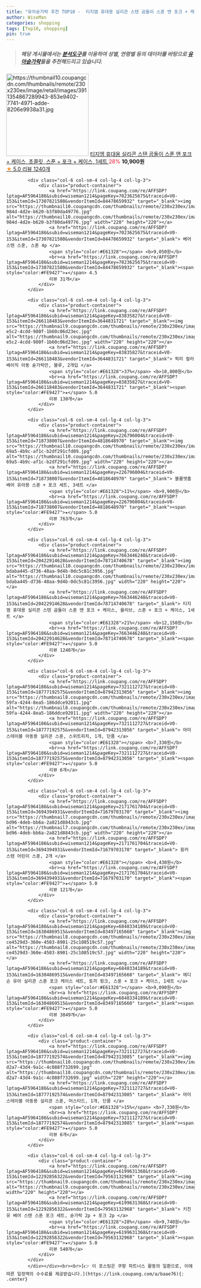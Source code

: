 ```yaml
---
title: "유아숟가락 추천 TOP10 -  티지엠 휴대용 실리콘 스텐 곰돌이 스푼 앤 포크 + 케이스, 초콜릿, 스푼 + 포크 + 케이스, 1세트 "
author: WiseMan
categories: shopping
tags: [Top10, shopping]
pin: true
---
```


> ##### 해당 게시물에서는 [**분석도구**](https://itemscout.io/)를 이용하여 **성별**, **연령별** 등의 데이터를 바탕으로 [**유아숟가락**](https://link.coupang.com/a/baae76)들을 추천해드리고 있습니다.
<div class="container"><div class="row">
            <div class="col-6 col-sm-4 col-lg-4 col-lg-3">
                <div class="product-container">
                    <a href="https://link.coupang.com/re/AFFSDP?lptag=AF5964186&subid=wiseman1214&pageKey=7663446248&traceid=V0-153&itemId=20422948796&vendorItemId=86495520589" target="_blank"><img src="https://thumbnail10.coupangcdn.com/thumbnails/remote/230x230ex/image/retail/images/3911354867289943-853e9402-7741-4971-adde-8206e9938a31.jpg" alt="https://thumbnail10.coupangcdn.com/thumbnails/remote/230x230ex/image/retail/images/3911354867289943-853e9402-7741-4971-adde-8206e9938a31.jpg" width="220" height="220"></a>
                    <a href="https://link.coupang.com/re/AFFSDP?lptag=AF5964186&subid=wiseman1214&pageKey=7663446248&traceid=V0-153&itemId=20422948796&vendorItemId=86495520589" target="_blank"> 티지엠 휴대용 실리콘 스텐 곰돌이 스푼 앤 포크 + 케이스, 초콜릿, 스푼 + 포크 + 케이스, 1세트 </a>
                    <span style="color:#E61328">28%</span> <b>10,900원</b>
                    <br><a href="https://link.coupang.com/re/AFFSDP?lptag=AF5964186&subid=wiseman1214&pageKey=7663446248&traceid=V0-153&itemId=20422948796&vendorItemId=86495520589" target="_blank"><span style="color:#FE9427">★</span> 5.0
                    리뷰 1240개</a>
                </div>
            </div>
            
            <div class="col-6 col-sm-4 col-lg-4 col-lg-3">
                <div class="product-container">
                    <a href="https://link.coupang.com/re/AFFSDP?lptag=AF5964186&subid=wiseman1214&pageKey=7023625675&traceid=V0-153&itemId=17307821580&vendorItemId=84478659932" target="_blank"><img src="https://thumbnail10.coupangcdn.com/thumbnails/remote/230x230ex/image/retail/images/2022/12/26/18/6/1663f88b-984d-4d2e-b620-b3f80da49776.jpg" alt="https://thumbnail10.coupangcdn.com/thumbnails/remote/230x230ex/image/retail/images/2022/12/26/18/6/1663f88b-984d-4d2e-b620-b3f80da49776.jpg" width="220" height="220"></a>
                    <a href="https://link.coupang.com/re/AFFSDP?lptag=AF5964186&subid=wiseman1214&pageKey=7023625675&traceid=V0-153&itemId=17307821580&vendorItemId=84478659932" target="_blank"> 베어 스텐 스푼, 스푼 4p </a>
                    <span style="color:#E61328"></span> <b>9,050원</b>
                    <br><a href="https://link.coupang.com/re/AFFSDP?lptag=AF5964186&subid=wiseman1214&pageKey=7023625675&traceid=V0-153&itemId=17307821580&vendorItemId=84478659932" target="_blank"><span style="color:#FE9427">★</span> 4.5
                    리뷰 31개</a>
                </div>
            </div>
            
            <div class="col-6 col-sm-4 col-lg-4 col-lg-3">
                <div class="product-container">
                    <a href="https://link.coupang.com/re/AFFSDP?lptag=AF5964186&subid=wiseman1214&pageKey=83835827&traceid=V0-153&itemId=266118483&vendorItemId=3644831721" target="_blank"><img src="https://thumbnail9.coupangcdn.com/thumbnails/remote/230x230ex/image/retail/images/2018/04/18/18/8/d0cebf84-e5c2-4cdd-980f-1b60c06d23ec.jpg" alt="https://thumbnail9.coupangcdn.com/thumbnails/remote/230x230ex/image/retail/images/2018/04/18/18/8/d0cebf84-e5c2-4cdd-980f-1b60c06d23ec.jpg" width="220" height="220"></a>
                    <a href="https://link.coupang.com/re/AFFSDP?lptag=AF5964186&subid=wiseman1214&pageKey=83835827&traceid=V0-153&itemId=266118483&vendorItemId=3644831721" target="_blank"> 픽미 컬러 베이직 아동 숟가락만, 블루, 2개입 </a>
                    <span style="color:#E61328">37%</span> <b>10,800원</b>
                    <br><a href="https://link.coupang.com/re/AFFSDP?lptag=AF5964186&subid=wiseman1214&pageKey=83835827&traceid=V0-153&itemId=266118483&vendorItemId=3644831721" target="_blank"><span style="color:#FE9427">★</span> 5.0
                    리뷰 130개</a>
                </div>
            </div>
            
            <div class="col-6 col-sm-4 col-lg-4 col-lg-3">
                <div class="product-container">
                    <a href="https://link.coupang.com/re/AFFSDP?lptag=AF5964186&subid=wiseman1214&pageKey=226796004&traceid=V0-153&itemId=718738007&vendorItemId=4818648970" target="_blank"><img src="https://thumbnail10.coupangcdn.com/thumbnails/remote/230x230ex/image/retail/images/2019/05/22/14/3/f614fa09-69a5-4b9c-af1c-b2df291cfd09.jpg" alt="https://thumbnail10.coupangcdn.com/thumbnails/remote/230x230ex/image/retail/images/2019/05/22/14/3/f614fa09-69a5-4b9c-af1c-b2df291cfd09.jpg" width="220" height="220"></a>
                    <a href="https://link.coupang.com/re/AFFSDP?lptag=AF5964186&subid=wiseman1214&pageKey=226796004&traceid=V0-153&itemId=718738007&vendorItemId=4818648970" target="_blank"> 블룸엣홈 베어 유아용 스푼 + 포크 세트, 3세트 </a>
                    <span style="color:#E61328">11%</span> <b>9,900원</b>
                    <br><a href="https://link.coupang.com/re/AFFSDP?lptag=AF5964186&subid=wiseman1214&pageKey=226796004&traceid=V0-153&itemId=718738007&vendorItemId=4818648970" target="_blank"><span style="color:#FE9427">★</span> 5.0
                    리뷰 763개</a>
                </div>
            </div>
            
            <div class="col-6 col-sm-4 col-lg-4 col-lg-3">
                <div class="product-container">
                    <a href="https://link.coupang.com/re/AFFSDP?lptag=AF5964186&subid=wiseman1214&pageKey=7663446248&traceid=V0-153&itemId=20422914628&vendorItemId=78714740678" target="_blank"><img src="https://thumbnail10.coupangcdn.com/thumbnails/remote/230x230ex/image/retail/images/4214972361517100-bdaba445-d736-48aa-9d4b-0dc5c81c3956.jpg" alt="https://thumbnail10.coupangcdn.com/thumbnails/remote/230x230ex/image/retail/images/4214972361517100-bdaba445-d736-48aa-9d4b-0dc5c81c3956.jpg" width="220" height="220"></a>
                    <a href="https://link.coupang.com/re/AFFSDP?lptag=AF5964186&subid=wiseman1214&pageKey=7663446248&traceid=V0-153&itemId=20422914628&vendorItemId=78714740678" target="_blank"> 티지엠 휴대용 실리콘 스텐 곰돌이 스푼 앤 포크 + 케이스, 올리브, 스푼 + 포크 + 케이스, 1세트 </a>
                    <span style="color:#E61328">21%</span> <b>12,150원</b>
                    <br><a href="https://link.coupang.com/re/AFFSDP?lptag=AF5964186&subid=wiseman1214&pageKey=7663446248&traceid=V0-153&itemId=20422914628&vendorItemId=78714740678" target="_blank"><span style="color:#FE9427">★</span> 5.0
                    리뷰 1240개</a>
                </div>
            </div>
            
            <div class="col-6 col-sm-4 col-lg-4 col-lg-3">
                <div class="product-container">
                    <a href="https://link.coupang.com/re/AFFSDP?lptag=AF5964186&subid=wiseman1214&pageKey=7321112727&traceid=V0-153&itemId=18777192575&vendorItemId=87942313056" target="_blank"><img src="https://thumbnail8.coupangcdn.com/thumbnails/remote/230x230ex/image/retail/images/2023/12/01/11/5/a3f71792-59fa-4244-8ea5-186ddce92011.jpg" alt="https://thumbnail8.coupangcdn.com/thumbnails/remote/230x230ex/image/retail/images/2023/12/01/11/5/a3f71792-59fa-4244-8ea5-186ddce92011.jpg" width="220" height="220"></a>
                    <a href="https://link.coupang.com/re/AFFSDP?lptag=AF5964186&subid=wiseman1214&pageKey=7321112727&traceid=V0-153&itemId=18777192575&vendorItemId=87942313056" target="_blank"> 마미스테이블 아동용 실리콘 스푼, 스위트피치, 1개, 단품 </a>
                    <span style="color:#E61328"></span> <b>7,330원</b>
                    <br><a href="https://link.coupang.com/re/AFFSDP?lptag=AF5964186&subid=wiseman1214&pageKey=7321112727&traceid=V0-153&itemId=18777192575&vendorItemId=87942313056" target="_blank"><span style="color:#FE9427">★</span> 5.0
                    리뷰 6개</a>
                </div>
            </div>
            
            <div class="col-6 col-sm-4 col-lg-4 col-lg-3">
                <div class="product-container">
                    <a href="https://link.coupang.com/re/AFFSDP?lptag=AF5964186&subid=wiseman1214&pageKey=2171761704&traceid=V0-153&itemId=3694394931&vendorItemId=71679703170" target="_blank"><img src="https://thumbnail7.coupangcdn.com/thumbnails/remote/230x230ex/image/retail/images/2020/09/24/22/5/52d0cee8-bd96-4deb-bb6a-2a821d8843cb.jpg" alt="https://thumbnail7.coupangcdn.com/thumbnails/remote/230x230ex/image/retail/images/2020/09/24/22/5/52d0cee8-bd96-4deb-bb6a-2a821d8843cb.jpg" width="220" height="220"></a>
                    <a href="https://link.coupang.com/re/AFFSDP?lptag=AF5964186&subid=wiseman1214&pageKey=2171761704&traceid=V0-153&itemId=3694394931&vendorItemId=71679703170" target="_blank"> 윙커 스텐 어린이 스푼, 2개 </a>
                    <span style="color:#E61328"></span> <b>4,430원</b>
                    <br><a href="https://link.coupang.com/re/AFFSDP?lptag=AF5964186&subid=wiseman1214&pageKey=2171761704&traceid=V0-153&itemId=3694394931&vendorItemId=71679703170" target="_blank"><span style="color:#FE9427">★</span> 5.0
                    리뷰 121개</a>
                </div>
            </div>
            
            <div class="col-6 col-sm-4 col-lg-4 col-lg-3">
                <div class="product-container">
                    <a href="https://link.coupang.com/re/AFFSDP?lptag=AF5964186&subid=wiseman1214&pageKey=6848334189&traceid=V0-153&itemId=16304869515&vendorItemId=83497165660" target="_blank"><img src="https://thumbnail8.coupangcdn.com/thumbnails/remote/230x230ex/image/retail/images/2205401968543376-ce4529d3-360e-4503-8901-25c108519c57.jpg" alt="https://thumbnail8.coupangcdn.com/thumbnails/remote/230x230ex/image/retail/images/2205401968543376-ce4529d3-360e-4503-8901-25c108519c57.jpg" width="220" height="220"></a>
                    <a href="https://link.coupang.com/re/AFFSDP?lptag=AF5964186&subid=wiseman1214&pageKey=6848334189&traceid=V0-153&itemId=16304869515&vendorItemId=83497165660" target="_blank"> 에디슨 유아 실리콘 스푼 포크 케이스 세트, 토끼 핑크, 스푼 + 포크 + 케이스, 1세트 </a>
                    <span style="color:#E61328"></span> <b>9,090원</b>
                    <br><a href="https://link.coupang.com/re/AFFSDP?lptag=AF5964186&subid=wiseman1214&pageKey=6848334189&traceid=V0-153&itemId=16304869515&vendorItemId=83497165660" target="_blank"><span style="color:#FE9427">★</span> 5.0
                    리뷰 3849개</a>
                </div>
            </div>
            
            <div class="col-6 col-sm-4 col-lg-4 col-lg-3">
                <div class="product-container">
                    <a href="https://link.coupang.com/re/AFFSDP?lptag=AF5964186&subid=wiseman1214&pageKey=7321112727&traceid=V0-153&itemId=18777192574&vendorItemId=87942313085" target="_blank"><img src="https://thumbnail10.coupangcdn.com/thumbnails/remote/230x230ex/image/retail/images/2023/12/01/11/5/cec74e80-d2a7-43d4-9a1c-4c088f732699.jpg" alt="https://thumbnail10.coupangcdn.com/thumbnails/remote/230x230ex/image/retail/images/2023/12/01/11/5/cec74e80-d2a7-43d4-9a1c-4c088f732699.jpg" width="220" height="220"></a>
                    <a href="https://link.coupang.com/re/AFFSDP?lptag=AF5964186&subid=wiseman1214&pageKey=7321112727&traceid=V0-153&itemId=18777192574&vendorItemId=87942313085" target="_blank"> 마미스테이블 아동용 실리콘 스푼, 머스타드, 1개, 단품 </a>
                    <span style="color:#E61328">15%</span> <b>7,330원</b>
                    <br><a href="https://link.coupang.com/re/AFFSDP?lptag=AF5964186&subid=wiseman1214&pageKey=7321112727&traceid=V0-153&itemId=18777192574&vendorItemId=87942313085" target="_blank"><span style="color:#FE9427">★</span> 5.0
                    리뷰 6개</a>
                </div>
            </div>
            
            <div class="col-6 col-sm-4 col-lg-4 col-lg-3">
                <div class="product-container">
                    <a href="https://link.coupang.com/re/AFFSDP?lptag=AF5964186&subid=wiseman1214&pageKey=6199631368&traceid=V0-153&itemId=12292856322&vendorItemId=79563132968" target="_blank"><img src="https://thumbnail9.coupangcdn.com/thumbnails/remote/230x230ex/image/rs_quotation_api/qo1eh47g/40fd8ae569554fb3995e473aca07db32.jpg" alt="https://thumbnail9.coupangcdn.com/thumbnails/remote/230x230ex/image/rs_quotation_api/qo1eh47g/40fd8ae569554fb3995e473aca07db32.jpg" width="220" height="220"></a>
                    <a href="https://link.coupang.com/re/AFFSDP?lptag=AF5964186&subid=wiseman1214&pageKey=6199631368&traceid=V0-153&itemId=12292856322&vendorItemId=79563132968" target="_blank"> 키친유 베어 스텐 스푼 포크 세트, 숟가락 2p + 포크 2p </a>
                    <span style="color:#E61328">28%</span> <b>9,740원</b>
                    <br><a href="https://link.coupang.com/re/AFFSDP?lptag=AF5964186&subid=wiseman1214&pageKey=6199631368&traceid=V0-153&itemId=12292856322&vendorItemId=79563132968" target="_blank"><span style="color:#FE9427">★</span> 5.0
                    리뷰 540개</a>
                </div>
            </div>
            </div></div><br><br>[👉 이 포스팅은 쿠팡 파트너스 활동의 일환으로, 이에 따른 일정액의 수수료를 제공받습니다.](https://link.coupang.com/a/baae76){: .center}